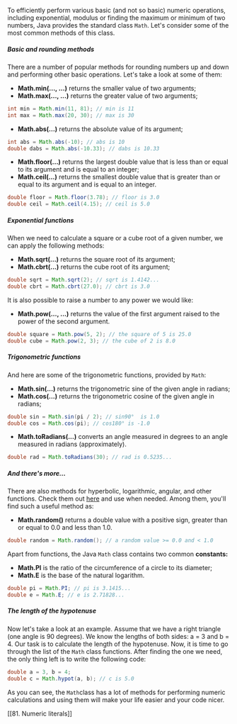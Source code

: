 To efficiently perform various basic (and not so basic) numeric operations, including exponential, modulus or finding the maximum or minimum of two numbers, Java provides the standard class `Math`. Let's consider some of the most common methods of this class.

##### Basic and rounding methods

There are a number of popular methods for rounding numbers up and down and performing other basic operations. Let's take a look at some of them:

- **Math.min(..., ...)** returns the smaller value of two arguments;
- **Math.max(..., ...)** returns the greater value of two arguments;

```java
int min = Math.min(11, 81); // min is 11
int max = Math.max(20, 30); // max is 30
```

- **Math.abs(...)** returns the absolute value of its argument;

```java
int abs = Math.abs(-10); // abs is 10
double dabs = Math.abs(-10.33); // dabs is 10.33
```

- **Math.floor(...)** returns the largest double value that is less than or equal to its argument and is equal to an integer;
- **Math.ceil(...)** returns the smallest double value that is greater than or equal to its argument and is equal to an integer.

```java
double floor = Math.floor(3.78); // floor is 3.0
double ceil = Math.ceil(4.15); // ceil is 5.0
```

##### Exponential functions

When we need to calculate a square or a cube root of a given number, we can apply the following methods:

- **Math.sqrt(...)** returns the square root of its argument;
- **Math.cbrt(...)** returns the cube root of its argument;

```java
double sqrt = Math.sqrt(2); // sqrt is 1.4142...
double cbrt = Math.cbrt(27.0); // cbrt is 3.0
```

It is also possible to raise a number to any power we would like:

- **Math.pow(..., ...)** returns the value of the first argument raised to the power of the second argument.

```java
double square = Math.pow(5, 2); // the square of 5 is 25.0
double cube = Math.pow(2, 3); // the cube of 2 is 8.0
```

##### Trigonometric functions

And here are some of the trigonometric functions, provided by `Math`:

- **Math.sin(...)** returns the trigonometric sine of the given angle in radians;
- **Math.cos(...)** returns the trigonometric cosine of the given angle in radians;

```java
double sin = Math.sin(pi / 2); // sin90°  is 1.0
double cos = Math.cos(pi); // cos180° is -1.0
```

- **Math.toRadians(...)** converts an angle measured in degrees to an angle measured in radians (approximately).

```java
double rad = Math.toRadians(30); // rad is 0.5235...
```

##### And there's more...

There are also methods for hyperbolic, logarithmic, angular, and other functions. Check them out [here](http://docs.oracle.com/javase/8/docs/api/java/lang/Math.html) and use when needed. Among them, you'll find such a useful method as:

- **Math.random()** returns a double value with a positive sign, greater than or equal to 0.0 and less than 1.0.

```java
double random = Math.random(); // a random value >= 0.0 and < 1.0
```

Apart from functions, the Java `Math` class contains two common **constants:**

- **Math.PI** is the ratio of the circumference of a circle to its diameter;
- **Math.E** is the base of the natural logarithm.

```java
double pi = Math.PI; // pi is 3.1415...
double e = Math.E; // e is 2.71828...
```

##### The length of the hypotenuse

Now let's take a look at an example. Assume that we have a right triangle (one angle is 90 degrees). We know the lengths of both sides: a = 3 and b = 4. Our task is to calculate the length of the hypotenuse. Now, it is time to go through the list of the `Math` class functions. After finding the one we need, the only thing left is to write the following code:

```java
double a = 3, b = 4;
double c = Math.hypot(a, b); // c is 5.0
```

As you can see, the `Math`class has a lot of methods for performing numeric calculations and using them will make your life easier and your code nicer.

[[81. Numeric literals]]

